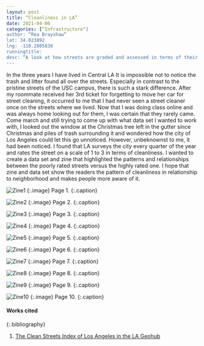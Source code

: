 ```yaml
---
layout: post
title: “Cleanliness in LA”
date: 2021-04-06
categories: [“Infrastructure"]
author: “Rea Brayshaw”
lat: 34.023892
lng: -118.2805838
runningtitle: 
desc: “A look at how streets are graded and assessed in terms of their cleanliness”
---
```

In the three years I have lived in Central LA It is impossible not to notice the trash and litter found all over the streets.  Especially in contrast to the pristine streets of the USC campus, there is such a stark difference.  After my roommate received her 3rd ticket for forgetting to move her car for street cleaning, it occurred to me that I had never seen a street cleaner once on the streets where we lived.  Now that I was doing class online and was always home looking out for them, I was certain that they rarely came.  Come march and still trying to come up with what data set I wanted to work with, I looked out the window at the Christmas tree left in the gutter since Christmas and piles of trash surrounding it and wondered how the city of Los Angeles could let this go unnoticed.  However, unbeknownst to me, it had been noticed.  I found that LA surveys the city every quarter of the year and rates the street on a scale of 1 to 3 in terms of cleanliness.  I wanted to create a data set and zine that highlighted the patterns and relationships between the poorly rated streets versus the highly rated one.  I hope that zine and data set show the readers the pattern of cleanliness in relationship to neighborhood and makes people more aware of it.   

![Zine1](images/RB_CS_01.png)
   {:.image}
Page 1.
   {:.caption}
 
![Zine2](images/RB_CS_02.png)
   {:.image}
 Page 2.
   {:.caption}
   
 ![Zine3](images/RB_CS_03.png)
   {:.image}
Page 3.
   {:.caption}
   
![Zine4](images/RB_CS_04.png)
   {:.image}
Page 4.
   {:.caption}
   
![Zine5](images/RB_CS_05.png)
   {:.image}
Page 5.
   {:.caption}
   
![Zine6](images/RB_CS_06.png)
   {:.image}
Page 6.
   {:.caption}
   
 ![Zine7](images/RB_CS_07.png)
   {:.image}
Page 7.
   {:.caption}
   
![Zine8](images/RB_CS_08.png)
   {:.image}
Page 8.
   {:.caption}
 
![Zine9](images/RB_CS_09.png)
   {:.image}
Page 9.
   {:.caption}

![Zine10](images/RB_CS_10.png)
   {:.image}
  Page 10.
   {:.caption}
 

#### Works cited

{:.bibliography}
1. [The Clean Streets Index of Los Angeles in the LA Geohub](https://geohub.lacity.org/)


